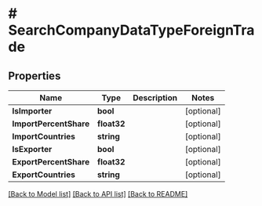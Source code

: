 # # SearchCompanyDataTypeForeignTrade


## Properties 


Name | Type | Description | Notes
------------ | ------------- | ------------- | -------------
**IsImporter**| **bool** |   | [optional]
**ImportPercentShare**| **float32** |   | [optional]
**ImportCountries**| **string** |   | [optional]
**IsExporter**| **bool** |   | [optional]
**ExportPercentShare**| **float32** |   | [optional]
**ExportCountries**| **string** |   | [optional]


[[Back to Model list]](../../README.md#models) [[Back to API list]](../../README.md#endpoints) [[Back to README]](../../README.md)

